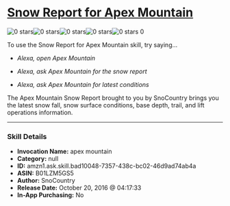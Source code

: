 # [Snow Report for Apex Mountain](http://alexa.amazon.com/#skills/amzn1.ask.skill.bad10048-7357-438c-bc02-46d9ad74ab4a)
![0 stars](../../images/ic_star_border_black_18dp_1x.png)![0 stars](../../images/ic_star_border_black_18dp_1x.png)![0 stars](../../images/ic_star_border_black_18dp_1x.png)![0 stars](../../images/ic_star_border_black_18dp_1x.png)![0 stars](../../images/ic_star_border_black_18dp_1x.png) 0

To use the Snow Report for Apex Mountain skill, try saying...

* *Alexa, open Apex Mountain*

* *Alexa, ask Apex Mountain for the snow report*

* *Alexa, ask Apex Mountain for latest conditions*

The Apex Mountain Snow Report brought to you by SnoCountry brings you the latest snow fall, snow surface conditions,  base depth, trail, and lift operations information.

***

### Skill Details

* **Invocation Name:** apex mountain
* **Category:** null
* **ID:** amzn1.ask.skill.bad10048-7357-438c-bc02-46d9ad74ab4a
* **ASIN:** B01LZM5GS5
* **Author:** SnoCountry
* **Release Date:** October 20, 2016 @ 04:17:33
* **In-App Purchasing:** No

